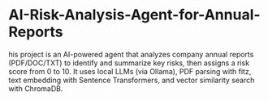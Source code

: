 # AI-Risk-Analysis-Agent-for-Annual-Reports
his project is an AI-powered agent that analyzes company annual reports (PDF/DOC/TXT) to identify and summarize key risks, then assigns a risk score from 0 to 10. It uses local LLMs (via Ollama), PDF parsing with fitz, text embedding with Sentence Transformers, and vector similarity search with  ChromaDB.
